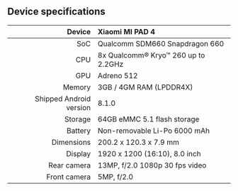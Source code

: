 ## Device specifications

| Device       | Xiaomi MI PAD 4                         |
| -----------: | :---------------------------------------------- |
| SoC          | Qualcomm SDM660 Snapdragon 660                  |
| CPU          | 8x Qualcomm® Kryo™ 260 up to 2.2GHz             |
| GPU          | Adreno 512                                      |
| Memory       | 3GB / 4GM RAM (LPDDR4X)                         |
| Shipped Android version | 8.1.0                              |
| Storage      | 64GB eMMC 5.1 flash storage                     |
| Battery      | Non-removable Li-Po 6000 mAh                    |
| Dimensions   | 200.2 x 120.3 x 7.9 mm                          |
| Display      | 1920 x 1200 (16:10), 8.0 inch                   |
| Rear camera | 13MP, f/2.0 1080p 30 fps video|
| Front camera | 5MP, f/2.0|
